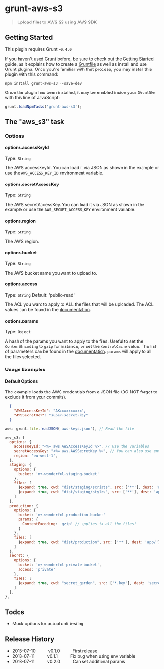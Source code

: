 # grunt-aws-s3

> Upload files to AWS S3 using AWS SDK

## Getting Started
This plugin requires Grunt `~0.4.0`

If you haven't used [Grunt](http://gruntjs.com/) before, be sure to check out the [Getting Started](http://gruntjs.com/getting-started) guide, as it explains how to create a [Gruntfile](http://gruntjs.com/sample-gruntfile) as well as install and use Grunt plugins. Once you're familiar with that process, you may install this plugin with this command:

```shell
npm install grunt-aws-s3 --save-dev
```

Once the plugin has been installed, it may be enabled inside your Gruntfile with this line of JavaScript:

```js
grunt.loadNpmTasks('grunt-aws-s3');
```

## The "aws_s3" task

### Options

#### options.accessKeyId
Type: `String`

The AWS accessKeyId. You can load it via JSON as shown in the example or use the `AWS_ACCESS_KEY_ID` environment variable.

#### options.secretAccessKey
Type: `String`

The AWS secretAccessKey. You can load it via JSON as shown in the example or use the `AWS_SECRET_ACCESS_KEY` environment variable.

#### options.region
Type: `String`

The AWS region.

#### options.bucket
Type: `String`

The AWS bucket name you want to upload to.

#### options.access
Type: `String`
Default: 'public-read'

The ACL you want to apply to ALL the files that will be uploaded. The ACL values can be found in the [documentation](http://docs.aws.amazon.com/AWSJavaScriptSDK/latest/AWS/S3_20060301.html#putObject-property).

#### options.params
Type: `Object`

A hash of the params you want to apply to the files. Useful to set the `ContentEncoding` to `gzip` for instance, or set the `ControlCache` value. The list of parameters can be found in the [documentation](http://docs.aws.amazon.com/AWSJavaScriptSDK/latest/AWS/S3_20060301.html#putObject-property). `params` will apply to all the files selected.

### Usage Examples

#### Default Options
The example loads the AWS credentials from a JSON file (DO NOT forget to exclude it from your commits).

```JSON
  {
    "AWSAccessKeyId": "AKxxxxxxxxxx",
    "AWSSecretKey": "super-secret-key"
  }
```

```js
aws: grunt.file.readJSON('aws-keys.json'), // Read the file

aws_s3: {
  options: {
    accessKeyId: "<%= aws.AWSAccessKeyId %>", // Use the variables
    secretAccessKey: "<%= aws.AWSSecretKey %>", // You can also use env variables
    region: 'eu-west-1',
  },
  staging: {
    options: {
      bucket: 'my-wonderful-staging-bucket'
    },
    files: [
      {expand: true, cwd: "dist/staging/scripts", src: ['**'], dest: 'app/scripts'},
      {expand: true, cwd: "dist/staging/styles", src: ['**'], dest: 'app/styles'},
    ]
  },
  production: {
    options: {
      bucket: 'my-wonderful-production-bucket'
      params: {
        ContentEncoding: 'gzip' // applies to all the files!
      }
    },
    files: [
      {expand: true, cwd: "dist/production", src: ['**'], dest: 'app/'},
    ]
  },
  secret: {
    options: {
      bucket: 'my-wonderful-private-bucket',
      access: 'private'
    },
    files: [
      {expand: true, cwd: "secret_garden", src: ['*.key'], dest: 'secret/'},
    ]
  },
},
```

## Todos
- Mock options for actual unit testing

## Release History
* 2013-07-10   v0.1.0   First release
* 2013-07-11   v0.1.1   Fix bug when using env variable
* 2013-07-11   v0.2.0   Can set additional params